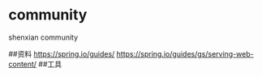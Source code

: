 # community
shenxian community

##资料
https://spring.io/guides/
https://spring.io/guides/gs/serving-web-content/
##工具
